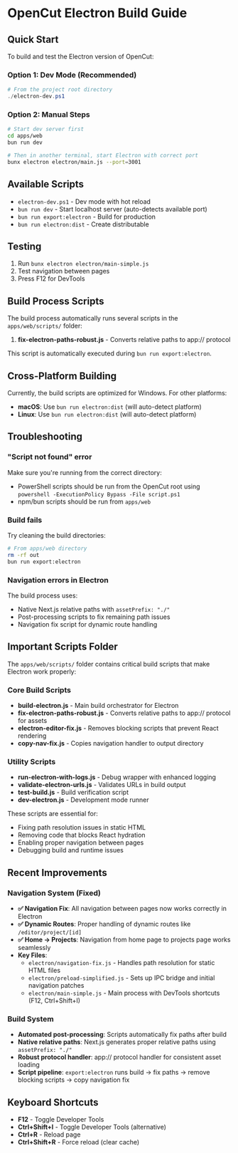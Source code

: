 # OpenCut Electron Build Guide

## Quick Start

To build and test the Electron version of OpenCut:

### Option 1: Dev Mode (Recommended)
```powershell
# From the project root directory
./electron-dev.ps1
```

### Option 2: Manual Steps
```bash
# Start dev server first
cd apps/web
bun run dev

# Then in another terminal, start Electron with correct port
bunx electron electron/main.js --port=3001
```

## Available Scripts

- `electron-dev.ps1` - Dev mode with hot reload
- `bun run dev` - Start localhost server (auto-detects available port)
- `bun run export:electron` - Build for production
- `bun run electron:dist` - Create distributable

## Testing

1. Run `bunx electron electron/main-simple.js`
2. Test navigation between pages
3. Press F12 for DevTools

## Build Process Scripts

The build process automatically runs several scripts in the `apps/web/scripts/` folder:

1. **fix-electron-paths-robust.js** - Converts relative paths to app:// protocol

This script is automatically executed during `bun run export:electron`.

## Cross-Platform Building

Currently, the build scripts are optimized for Windows. For other platforms:

- **macOS**: Use `bun run electron:dist` (will auto-detect platform)
- **Linux**: Use `bun run electron:dist` (will auto-detect platform)

## Troubleshooting

### "Script not found" error
Make sure you're running from the correct directory:
- PowerShell scripts should be run from the OpenCut root using `powershell -ExecutionPolicy Bypass -File script.ps1`
- npm/bun scripts should be run from `apps/web`

### Build fails
Try cleaning the build directories:
```bash
# From apps/web directory
rm -rf out
bun run export:electron
```

### Navigation errors in Electron
The build process uses:
- Native Next.js relative paths with `assetPrefix: "./"`
- Post-processing scripts to fix remaining path issues
- Navigation fix script for dynamic route handling

## Important Scripts Folder

The `apps/web/scripts/` folder contains critical build scripts that make Electron work properly:

### Core Build Scripts
- **build-electron.js** - Main build orchestrator for Electron
- **fix-electron-paths-robust.js** - Converts relative paths to app:// protocol for assets
- **electron-editor-fix.js** - Removes blocking scripts that prevent React rendering
- **copy-nav-fix.js** - Copies navigation handler to output directory

### Utility Scripts
- **run-electron-with-logs.js** - Debug wrapper with enhanced logging
- **validate-electron-urls.js** - Validates URLs in build output
- **test-build.js** - Build verification script
- **dev-electron.js** - Development mode runner

These scripts are essential for:
- Fixing path resolution issues in static HTML
- Removing code that blocks React hydration
- Enabling proper navigation between pages
- Debugging build and runtime issues

## Recent Improvements

### Navigation System (Fixed)
- **✅ Navigation Fix**: All navigation between pages now works correctly in Electron
- **✅ Dynamic Routes**: Proper handling of dynamic routes like `/editor/project/[id]`
- **✅ Home → Projects**: Navigation from home page to projects page works seamlessly
- **Key Files**:
  - `electron/navigation-fix.js` - Handles path resolution for static HTML files
  - `electron/preload-simplified.js` - Sets up IPC bridge and initial navigation patches
  - `electron/main-simple.js` - Main process with DevTools shortcuts (F12, Ctrl+Shift+I)

### Build System
- **Automated post-processing**: Scripts automatically fix paths after build
- **Native relative paths**: Next.js generates proper relative paths using `assetPrefix: "./"`
- **Robust protocol handler**: app:// protocol handler for consistent asset loading
- **Script pipeline**: `export:electron` runs build → fix paths → remove blocking scripts → copy navigation fix

## Keyboard Shortcuts

- **F12** - Toggle Developer Tools
- **Ctrl+Shift+I** - Toggle Developer Tools (alternative)
- **Ctrl+R** - Reload page
- **Ctrl+Shift+R** - Force reload (clear cache)